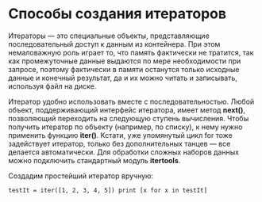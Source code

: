 # Способы создания итераторов

Итераторы — это специальные объекты, представляющие последовательный доступ к данным из контейнера. При этом немаловажную роль играет то, что память фактически не тратится, так как промежуточные данные выдаются по мере необходимости при запросе, поэтому фактически в памяти останутся только исходные данные и конечный результат, да и их можно читать и записывать, используя файл на диске.

Итератор удобно использовать вместе с последовательностью. Любой объект, поддерживающий интерфейс итератора, имеет метод **next()**, позволяющий переходить на следующую ступень вычисления. Чтобы получить итератор по объекту (например, по списку), к нему нужно применить функцию **iter()**. Кстати, уже упомянутый цикл for тоже задействует итератор, только без дополнительных танцев — все делается автоматически. Для обработки сложных наборов данных можно подключить стандартный модуль **itertools**.

Создадим простейший итератор вручную:

```testIt = iter([1, 2, 3, 4, 5]) print [x for x in testIt]```